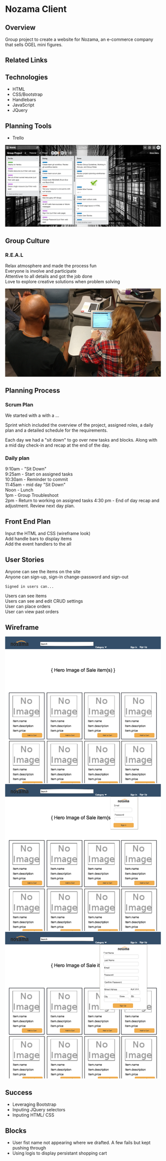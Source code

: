 # Nozama Client

## Overview
Group project to create a website for Nozama, an e-commerce company that sells OGEL mini figures.

## Related Links

## Technologies
- HTML
- CSS/Bootstrap
- Handlebars
- JavaScript
- JQuery
## Planning Tools
- Trello

<img src='./requirments/Screen Shot 2018-08-08 at 2.15.48 PM.png'>


## Group Culture
### R.E.A.L <br>

Relax atmosphere and made the process fun  <br>
Everyone is involve and participate <br>
Attentive to all details and got the job done <br>
Love to explore creative solutions when problem solving 




<img src='./requirments/20180807_144618.jpg'>




## Planning Process
 ### Scrum Plan
 We started with a with a ... 
 
 Sprint which included the overview of the project, assigned roles, a daily plan and a detailed schedule for the requirements. 

 Each day we had a "sit down" to go over new tasks and blocks. Along with a mid day check-in and recap at the end of the day.

 ### Daily plan 
9:10am  - "Sit Down"<br> 
9:25am  -   Start on assigned tasks <br>
10:30am - Reminder to commit <br>
11:45am - mid day "Sit Down" <br>
Noon    - Lunch <br>
1pm  -  Group Troubleshoot <br>
2pm - Return to working on assigned tasks
4:30 pm - End of day recap and adjustment. Review next day plan. 

## Front End Plan
Input the HTML and CSS (wireframe look) <br>
Add handle bars to display items <br>
Add the event handlers to the all <br>




## User Stories
Anyone can see the items on the site<br>
Anyone can sign-up, sign-in  change-password and sign-out <br>

    Signed in users can...
Users can see items <br>
Users can see and edit CRUD settings <br>
User can place orders <br>
User can view past orders <br>

## Wireframe
<img src='./requirments/nozamacom.png'>

<img src='./requirments/sign_in.png'>

<img src='./requirments/sign_up.png'>

## Success
- Leveraging Bootstrap
- Inputing JQuery selectors
- Inputing HTML/ CSS

## Blocks
- User fist name not appearing where we drafted. A few fails but kept pushing through
- Using logis to display persistant shopping cart



